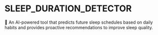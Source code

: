 # SLEEP_DURATION_DETECTOR
🔮 An AI-powered tool that predicts future sleep schedules based on daily habits and provides proactive recommendations to improve sleep quality.
